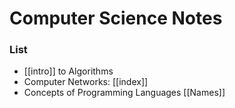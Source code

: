 # Computer Science Notes

### List
- [[intro]] to Algorithms
- Computer Networks: [[index]]
- Concepts of Programming Languages [[Names]] 

